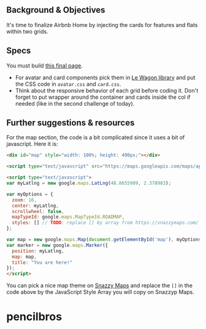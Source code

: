 ## Background & Objectives

It's time to finalize Airbnb Home by injecting the cards for features and flats within two grids.

## Specs

You must build [this final page](http://lewagon.github.io/bootstrap-challenges/09-Final-airbnb-home/index.html).

- For avatar and card components pick them in [Le Wagon library](http://lewagon.github.io/ui-components/) and put the CSS code in `avatar.css` and `card.css`.
- Think about the responsive behavior of each grid before coding it. Don't forget to put wrapper around the container and cards inside the col if needed (like in the second challenge of today).

## Further suggestions & resources

For the map section, the code is a bit complicated since it uses a bit of javascript. Here it is:

```html
<div id="map" style="width: 100%; height: 400px;"></div>

<script type="text/javascript" src="https://maps.googleapis.com/maps/api/js"></script>

<script type="text/javascript">
var myLatlng = new google.maps.LatLng(48.8655909, 2.378983);

var myOptions = {
  zoom: 16,
  center: myLatlng,
  scrollwheel: false,
  mapTypeId: google.maps.MapTypeId.ROADMAP,
  styles: [] // TODO: replace [] by array from https://snazzymaps.com/
};

var map = new google.maps.Map(document.getElementById('map'), myOptions);
var marker = new google.maps.Marker({
  position: myLatlng,
  map: map,
  title: "You are here!"
});
</script>
```

You can pick a nice map theme on [Snazzy Maps](https://snazzymaps.com/) and replace the `[]` in the code above by the JavaScript Style Array you will copy on Snazzyp Maps.
# pencilbros
